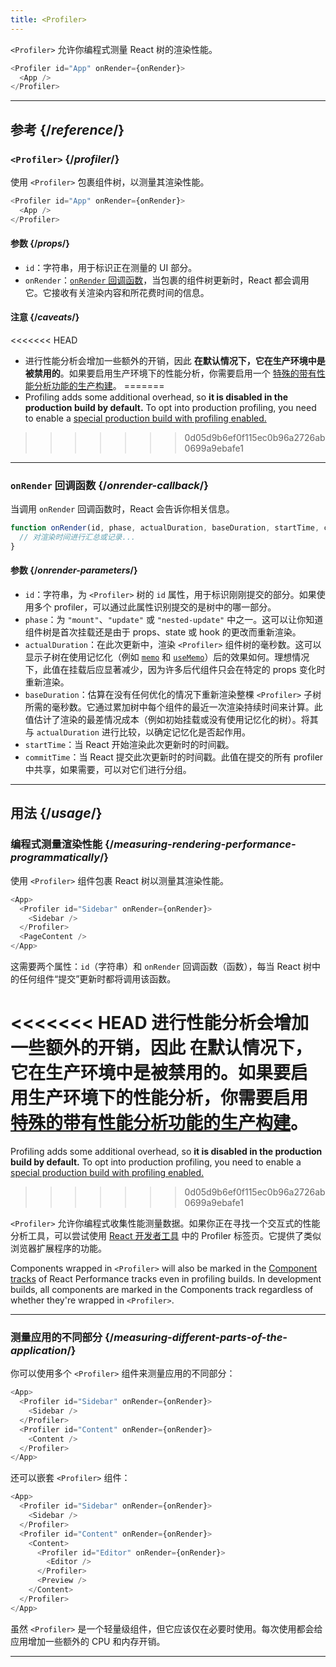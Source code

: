 ```yaml
---
title: <Profiler>
---
```


<Intro>

`<Profiler>` 允许你编程式测量 React 树的渲染性能。

```js
<Profiler id="App" onRender={onRender}>
  <App />
</Profiler>
```

</Intro>

<InlineToc />

---

## 参考 {/*reference*/}

### `<Profiler>` {/*profiler*/}

使用 `<Profiler>` 包裹组件树，以测量其渲染性能。

```js
<Profiler id="App" onRender={onRender}>
  <App />
</Profiler>
```

#### 参数 {/*props*/}

* `id`：字符串，用于标识正在测量的 UI 部分。
* `onRender`：[`onRender` 回调函数](#onrender-callback)，当包裹的组件树更新时，React 都会调用它。它接收有关渲染内容和所花费时间的信息。

#### 注意 {/*caveats*/}

<<<<<<< HEAD
* 进行性能分析会增加一些额外的开销，因此 **在默认情况下，它在生产环境中是被禁用的**。如果要启用生产环境下的性能分析，你需要启用一个 [特殊的带有性能分析功能的生产构建](https://fb.me/react-profiling)。
=======
* Profiling adds some additional overhead, so **it is disabled in the production build by default.** To opt into production profiling, you need to enable a [special production build with profiling enabled.](/reference/dev-tools/react-performance-tracks#using-profiling-builds)
>>>>>>> 0d05d9b6ef0f115ec0b96a2726ab0699a9ebafe1

---

### `onRender` 回调函数 {/*onrender-callback*/}

当调用 `onRender` 回调函数时，React 会告诉你相关信息。

```js
function onRender(id, phase, actualDuration, baseDuration, startTime, commitTime) {
  // 对渲染时间进行汇总或记录...
}
```

#### 参数 {/*onrender-parameters*/}

* `id`：字符串，为 `<Profiler>` 树的 `id` 属性，用于标识刚刚提交的部分。如果使用多个 profiler，可以通过此属性识别提交的是树中的哪一部分。
* `phase`：为 `"mount"`、`"update"` 或 `"nested-update"` 中之一。这可以让你知道组件树是首次挂载还是由于 props、state 或 hook 的更改而重新渲染。
* `actualDuration`：在此次更新中，渲染 `<Profiler>` 组件树的毫秒数。这可以显示子树在使用记忆化（例如 [`memo`](/reference/react/memo) 和 [`useMemo`](/reference/react/useMemo)）后的效果如何。理想情况下，此值在挂载后应显著减少，因为许多后代组件只会在特定的 props 变化时重新渲染。
* `baseDuration`：估算在没有任何优化的情况下重新渲染整棵 `<Profiler>` 子树所需的毫秒数。它通过累加树中每个组件的最近一次渲染持续时间来计算。此值估计了渲染的最差情况成本（例如初始挂载或没有使用记忆化的树）。将其与 `actualDuration` 进行比较，以确定记忆化是否起作用。
* `startTime`：当 React 开始渲染此次更新时的时间戳。
* `commitTime`：当 React 提交此次更新时的时间戳。此值在提交的所有 profiler 中共享，如果需要，可以对它们进行分组。

---

## 用法 {/*usage*/}

### 编程式测量渲染性能 {/*measuring-rendering-performance-programmatically*/}

使用 `<Profiler>` 组件包裹 React 树以测量其渲染性能。

```js {2,4}
<App>
  <Profiler id="Sidebar" onRender={onRender}>
    <Sidebar />
  </Profiler>
  <PageContent />
</App>
```

这需要两个属性：`id`（字符串）和 `onRender` 回调函数（函数），每当 React 树中的任何组件“提交”更新时都将调用该函数。

<Pitfall>

<<<<<<< HEAD
进行性能分析会增加一些额外的开销，因此 **在默认情况下，它在生产环境中是被禁用的**。如果要启用生产环境下的性能分析，你需要启用 [特殊的带有性能分析功能的生产构建](https://fb.me/react-profiling)。
=======
Profiling adds some additional overhead, so **it is disabled in the production build by default.** To opt into production profiling, you need to enable a [special production build with profiling enabled.](/reference/dev-tools/react-performance-tracks#using-profiling-builds)
>>>>>>> 0d05d9b6ef0f115ec0b96a2726ab0699a9ebafe1

</Pitfall>

<Note>

`<Profiler>` 允许你编程式收集性能测量数据。如果你正在寻找一个交互式的性能分析工具，可以尝试使用 [React 开发者工具](/learn/react-developer-tools) 中的 Profiler 标签页。它提供了类似浏览器扩展程序的功能。

Components wrapped in `<Profiler>` will also be marked in the [Component tracks](/reference/dev-tools/react-performance-tracks#components) of React Performance tracks even in profiling builds.
In development builds, all components are marked in the Components track regardless of whether they're wrapped in `<Profiler>`.

</Note>

---

### 测量应用的不同部分 {/*measuring-different-parts-of-the-application*/}

你可以使用多个 `<Profiler>` 组件来测量应用的不同部分：

```js {5,7}
<App>
  <Profiler id="Sidebar" onRender={onRender}>
    <Sidebar />
  </Profiler>
  <Profiler id="Content" onRender={onRender}>
    <Content />
  </Profiler>
</App>
```

还可以嵌套 `<Profiler>` 组件：

```js {5,7,9,12}
<App>
  <Profiler id="Sidebar" onRender={onRender}>
    <Sidebar />
  </Profiler>
  <Profiler id="Content" onRender={onRender}>
    <Content>
      <Profiler id="Editor" onRender={onRender}>
        <Editor />
      </Profiler>
      <Preview />
    </Content>
  </Profiler>
</App>
```

虽然 `<Profiler>` 是一个轻量级组件，但它应该仅在必要时使用。每次使用都会给应用增加一些额外的 CPU 和内存开销。

---


